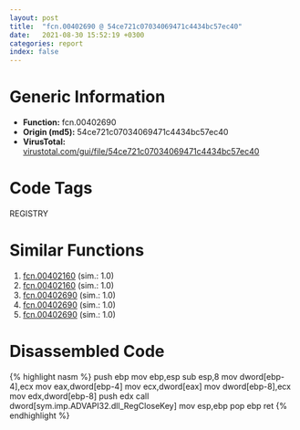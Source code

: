 ```yaml
---
layout: post
title:  "fcn.00402690 @ 54ce721c07034069471c4434bc57ec40"
date:   2021-08-30 15:52:19 +0300
categories: report
index: false
---
```


# Generic Information
- **Function:** fcn.00402690
- **Origin (md5):** 54ce721c07034069471c4434bc57ec40
- **VirusTotal:** [virustotal.com/gui/file/54ce721c07034069471c4434bc57ec40][virustotal_ref]

# Code Tags
<span class="tag" id="REGISTRY">REGISTRY</span>


# Similar Functions

1. [fcn.00402160][similar_1_ref] (sim.: 1.0)
2. [fcn.00402160][similar_2_ref] (sim.: 1.0)
3. [fcn.00402690][similar_3_ref] (sim.: 1.0)
4. [fcn.00402690][similar_4_ref] (sim.: 1.0)
5. [fcn.00402690][similar_5_ref] (sim.: 1.0)


# Disassembled Code

{% highlight nasm %}
push ebp
mov ebp,esp
sub esp,8
mov dword[ebp-4],ecx
mov eax,dword[ebp-4]
mov ecx,dword[eax]
mov dword[ebp-8],ecx
mov edx,dword[ebp-8]
push edx
call dword[sym.imp.ADVAPI32.dll_RegCloseKey]
mov esp,ebp
pop ebp
ret 
{% endhighlight %}


[similar_1_ref]: /report/fcn.00402160@ed513abc569bc29389208199ec389a34
[similar_2_ref]: /report/fcn.00402160@8b66d719e8a46a3d5c3152f67e9765a2
[similar_3_ref]: /report/fcn.00402690@5036c35d203e41a1d384fa552f8d764c
[similar_4_ref]: /report/fcn.00402690@c3e75e66a9297b866fc9ca207295f578
[similar_5_ref]: /report/fcn.00402690@85327cee9b13449c96152f8638d5b786
[virustotal_ref]: https://www.virustotal.com/gui/file/54ce721c07034069471c4434bc57ec40